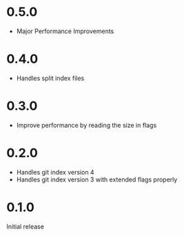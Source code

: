 # 0.5.0
- Major Performance Improvements

# 0.4.0
- Handles split index files

# 0.3.0
- Improve performance by reading the size in flags

# 0.2.0

- Handles git index version 4
- Handles git index version 3 with extended flags properly

# 0.1.0

Initial release
